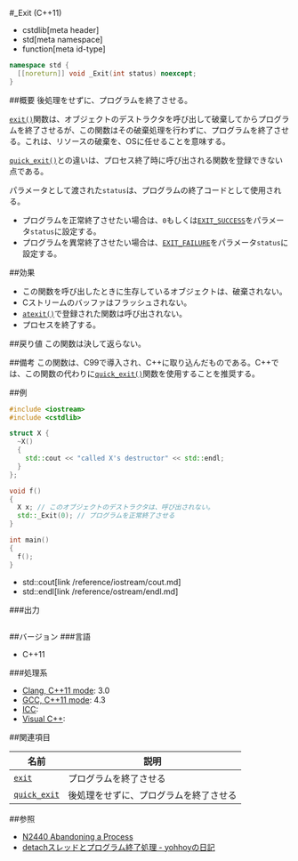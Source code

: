 #_Exit (C++11)
* cstdlib[meta header]
* std[meta namespace]
* function[meta id-type]

```cpp
namespace std {
  [[noreturn]] void _Exit(int status) noexcept;
}
```

##概要
後処理をせずに、プログラムを終了させる。

[`exit()`](./exit.md)関数は、オブジェクトのデストラクタを呼び出して破棄してからプログラムを終了させるが、この関数はその破棄処理を行わずに、プログラムを終了させる。これは、リソースの破棄を、OSに任せることを意味する。

[`quick_exit()`](./quick_exit.md)との違いは、プロセス終了時に呼び出される関数を登録できない点である。

パラメータとして渡された`status`は、プログラムの終了コードとして使用される。

- プログラムを正常終了させたい場合は、`0`もしくは[`EXIT_SUCCESS`](./exit_success.md)をパラメータ`status`に設定する。
- プログラムを異常終了させたい場合は、[`EXIT_FAILURE`](./exit_failure.md)をパラメータ`status`に設定する。


##効果
- この関数を呼び出したときに生存しているオブジェクトは、破棄されない。
- Cストリームのバッファはフラッシュされない。
- [`atexit()`](./atexit.md)で登録された関数は呼び出されない。
- プロセスを終了する。


##戻り値
この関数は決して返らない。


##備考
この関数は、C99で導入され、C++に取り込んだものである。C++では、この関数の代わりに[`quick_exit()`](./quick_exit.md)関数を使用することを推奨する。


##例
```cpp
#include <iostream>
#include <cstdlib>

struct X {
  ~X()
  {
    std::cout << "called X's destructor" << std::endl;
  }
};

void f()
{
  X x; // このオブジェクトのデストラクタは、呼び出されない。
  std::_Exit(0); // プログラムを正常終了させる
}

int main()
{
  f();
}
```
* std::cout[link /reference/iostream/cout.md]
* std::endl[link /reference/ostream/endl.md]

###出力
```
```


##バージョン
###言語
- C++11

###処理系
- [Clang, C++11 mode](/implementation.md#clang): 3.0
- [GCC, C++11 mode](/implementation.md#gcc): 4.3
- [ICC](/implementation.md#icc): 
- [Visual C++](/implementation.md#visual_cpp):


##関連項目

| 名前 | 説明 |
|------|------|
| [`exit`](./exit.md) | プログラムを終了させる |
| [`quick_exit`](./exit.md) | 後処理をせずに、プログラムを終了させる |


##参照
- [N2440 Abandoning a Process](http://www.open-std.org/jtc1/sc22/wg21/docs/papers/2007/n2440.htm)
- [detachスレッドとプログラム終了処理 - yohhoyの日記](http://d.hatena.ne.jp/yohhoy/20120512/p1)

